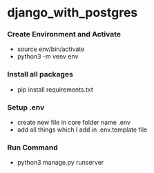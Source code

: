 # django_with_postgres

### Create Environment and Activate

- source env/bin/activate
- python3 -m venv env

### Install all packages

- pip install requirements.txt

### Setup .env

- create new file in core folder name .env
- add all things which I add in .env.template file

### Run Command

- python3 manage.py runserver
